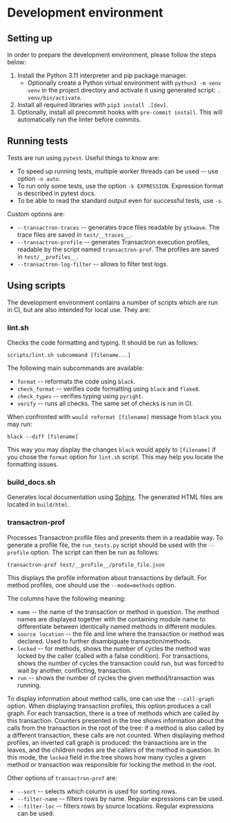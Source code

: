 # Development environment

## Setting up

In order to prepare the development environment, please follow the steps below:

1. Install the Python 3.11 interpreter and pip package manager.
    * Optionally create a Python virtual environment with `python3 -m venv venv` in the project directory and activate it using generated script: `. venv/bin/activate`.
2. Install all required libraries with `pip3 install .[dev]`.
4. Optionally, install all precommit hooks with `pre-commit install`. This will automatically run the linter before commits.

## Running tests

Tests are run using `pytest`. Useful things to know are:

* To speed up running tests, multiple worker threads can be used -- use option `-n auto`.
* To run only some tests, use the option `-k EXPRESSION`. Expression format is described in pytest docs.
* To be able to read the standard output even for successful tests, use `-s`.

Custom options are:

* `--transactron-traces` -- generates trace files readable by `gtkwave`. The trace files are saved in `test/__traces__`.
* `--transactron-profile` -- generates Transactron execution profiles, readable by the script named `transactron-prof`. The profiles are saved in `test/__profiles__`.
* `--transactron-log-filter` -- allows to filter test logs.

## Using scripts

The development environment contains a number of scripts which are run in CI, but are also intended for local use. They are:

### lint.sh

Checks the code formatting and typing. It should be run as follows:

```
scripts/lint.sh subcommand [filename...]
```

The following main subcommands are available:

* `format` -- reformats the code using `black`.
* `check_format` -- verifies code formatting using `black` and `flake8`.
* `check_types` -- verifies typing using `pyright`.
* `verify` -- runs all checks. The same set of checks is run in CI.

When confronted with `would reformat [filename]` message from `black` you may run:

```
black --diff [filename]
```
This way you may display the changes `black` would apply to `[filename]` if you chose the `format` option for `lint.sh` script. This may help you locate the formatting issues.

### build\_docs.sh

Generates local documentation using [Sphinx](https://www.sphinx-doc.org/). The generated HTML files are located in `build/html`.

### transactron-prof

Processes Transactron profile files and presents them in a readable way.
To generate a profile file, the `run_tests.py` script should be used with the `--profile` option.
The script can then be run as follows:

```
transactron-prof test/__profile__/profile_file.json
```

This displays the profile information about transactions by default.
For method profiles, one should use the `--mode=methods` option.

The columns have the following meaning:

* `name` -- the name of the transaction or method in question. The method names are displayed together with the containing module name to differentiate between identically named methods in different modules.
* `source location` -- the file and line where the transaction or method was declared. Used to further disambiguate transaction/methods.
* `locked` -- for methods, shows the number of cycles the method was locked by the caller (called with a false condition). For transactions, shows the number of cycles the transaction could run, but was forced to wait by another, conflicting, transaction.
* `run` -- shows the number of cycles the given method/transaction was running.

To display information about method calls, one can use the `--call-graph` option.
When displaying transaction profiles, this option produces a call graph. For each transaction, there is a tree of methods which are called by this transaction.
Counters presented in the tree shows information about the calls from the transaction in the root of the tree: if a method is also called by a different transaction, these calls are not counted.
When displaying method profiles, an inverted call graph is produced: the transactions are in the leaves, and the children nodes are the callers of the method in question.
In this mode, the `locked` field in the tree shows how many cycles a given method or transaction was responsible for locking the method in the root.

Other options of `transactron-prof` are:

* `--sort` -- selects which column is used for sorting rows.
* `--filter-name` -- filters rows by name. Regular expressions can be used.
* `--filter-loc` -- filters rows by source locations. Regular expressions can be used.

